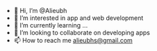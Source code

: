 - 👋 Hi, I’m @Alieubh
- 👀 I’m interested in app and web development
- 🌱 I’m currently learning ...
- 💞️ I’m looking to collaborate on developing apps
- 📫 How to reach me alieubhs@gmail.com

<!---
Alieubh/Alieubh is a ✨ special ✨ repository because its `README.md` (this file) appears on your GitHub profile.
You can click the Preview link to take a look at your changes.
--->

